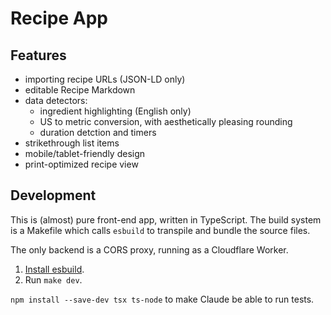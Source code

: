 # Recipe App

## Features

- importing recipe URLs (JSON-LD only)
- editable Recipe Markdown
- data detectors:
  - ingredient highlighting (English only)
  - US to metric conversion, with aesthetically pleasing rounding
  - duration detction and timers
- strikethrough list items
- mobile/tablet-friendly design
- print-optimized recipe view

## Development

This is (almost) pure front-end app, written in TypeScript. The build system is a Makefile which calls `esbuild` to transpile and bundle the source files.

The only backend is a CORS proxy, running as a Cloudflare Worker.

1. [Install esbuild](https://esbuild.github.io/getting-started/#install-esbuild).
2. Run `make dev`.

`npm install --save-dev tsx ts-node` to make Claude be able to run tests.
